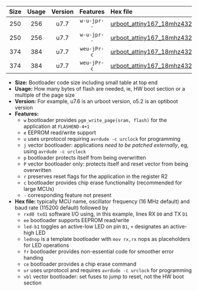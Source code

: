 |Size|Usage|Version|Features|Hex file|
|:-:|:-:|:-:|:-:|:--|
|250|256|u7.7|`w-u-jpr--`|[urboot_attiny167_18mhz432_230400bps_rxb6_txb3_led+b1_ur_vbl.hex](https://raw.githubusercontent.com/stefanrueger/urboot.hex/main/mcus/attiny167/fcpu_18mhz432/230400_bps/urboot_attiny167_18mhz432_230400bps_rxb6_txb3_led+b1_ur_vbl.hex)|
|250|256|u7.7|`w-u-jpr--`|[urboot_attiny167_18mhz432_230400bps_rxb6_txb3_lednop_ur_vbl.hex](https://raw.githubusercontent.com/stefanrueger/urboot.hex/main/mcus/attiny167/fcpu_18mhz432/230400_bps/urboot_attiny167_18mhz432_230400bps_rxb6_txb3_lednop_ur_vbl.hex)|
|374|384|u7.7|`weu-jPr-c`|[urboot_attiny167_18mhz432_230400bps_rxb6_txb3_ee_led+b1_fr_ce_ur_vbl.hex](https://raw.githubusercontent.com/stefanrueger/urboot.hex/main/mcus/attiny167/fcpu_18mhz432/230400_bps/urboot_attiny167_18mhz432_230400bps_rxb6_txb3_ee_led+b1_fr_ce_ur_vbl.hex)|
|374|384|u7.7|`weu-jPr-c`|[urboot_attiny167_18mhz432_230400bps_rxb6_txb3_ee_lednop_fr_ce_ur_vbl.hex](https://raw.githubusercontent.com/stefanrueger/urboot.hex/main/mcus/attiny167/fcpu_18mhz432/230400_bps/urboot_attiny167_18mhz432_230400bps_rxb6_txb3_ee_lednop_fr_ce_ur_vbl.hex)|

- **Size:** Bootloader code size including small table at top end
- **Usage:** How many bytes of flash are needed, ie, HW boot section or a multiple of the page size
- **Version:** For example, u7.6 is an urboot version, o5.2 is an optiboot version
- **Features:**
  + `w` bootloader provides `pgm_write_page(sram, flash)` for the application at `FLASHEND-4+1`
  + `e` EEPROM read/write support
  + `u` uses urprotocol requiring `avrdude -c urclock` for programming
  + `j` vector bootloader: applications *need to be patched externally*, eg, using `avrdude -c urclock`
  + `p` bootloader protects itself from being overwritten
  + `P` vector bootloader only: protects itself and reset vector from being overwritten
  + `r` preserves reset flags for the application in the register R2
  + `c` bootloader provides chip erase functionality (recommended for large MCUs)
  + `-` corresponding feature not present
- **Hex file:** typically MCU name, oscillator frequency (16 MHz default) and baud rate (115200 default) followed by
  + `rxd0 txd1` software I/O using, in this example, lines RX `D0` and TX `D1`
  + `ee` bootloader supports EEPROM read/write
  + `led-b1` toggles an active-low LED on pin `B1`, `+` designates an active-high LED
  + `lednop` is a template bootloader with `mov rx,rx` nops as placeholders for LED operations
  + `fr` bootloader provides non-essential code for smoother error handing
  + `ce` bootloader provides a chip erase command
  + `ur` uses urprotocol and requires `avrdude -c urclock` for programming
  + `vbl` vector bootloader: set fuses to jump to reset, not the HW boot section
